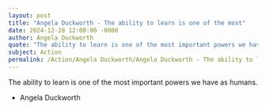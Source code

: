 ```yaml
---
layout: post
title: "Angela Duckworth - The ability to learn is one of the most"
date: 2024-12-28 12:00:00 -0000
author: Angela Duckworth
quote: "The ability to learn is one of the most important powers we have as humans."
subject: Action
permalink: /Action/Angela Duckworth/Angela Duckworth - The ability to learn is one of the most
---
```


The ability to learn is one of the most important powers we have as humans.

- Angela Duckworth
